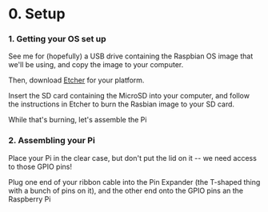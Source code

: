 # 0. Setup

### 1. Getting your OS set up

See me for \(hopefully\) a USB drive containing the Raspbian OS image that we'll be using, and copy the image to your computer.

Then, download [Etcher](https://etcher.io) for your platform.

Insert the SD card containing the MicroSD into your computer, and follow the instructions in Etcher to burn the Rasbian image to your SD card.

While that's burning, let's assemble the Pi

### 2. Assembling your Pi

Place your Pi in the clear case, but don't put the lid on it -- we need access to those GPIO pins!

Plug one end of your ribbon cable into the Pin Expander \(the T-shaped thing with a bunch of pins on it\), and the other end onto the GPIO pins an the Raspberry Pi



